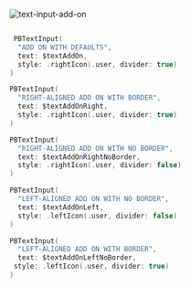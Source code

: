![text-input-add-on](https://github.com/powerhome/playbook/assets/92755007/65a28e6a-9e65-4ca1-af8d-91dae6eac4f5)

```swift

 PBTextInput(
  "ADD ON WITH DEFAULTS",
  text: $textAddOn,
  style: .rightIcon(.user, divider: true)
)

PBTextInput(
  "RIGHT-ALIGNED ADD ON WITH BORDER",
  text: $textAddOnRight,
  style: .rightIcon(.user, divider: true)
)

PBTextInput(
  "RIGHT-ALIGNED ADD ON WITH NO BORDER",
  text: $textAddOnRightNoBorder,
  style: .rightIcon(.user, divider: false)
)

PBTextInput(
  "LEFT-ALIGNED ADD ON WITH NO BORDER",
  text: $textAddOnLeft,
  style: .leftIcon(.user, divider: false)
)

PBTextInput(
  "LEFT-ALIGNED ADD ON WITH BORDER",
  text: $textAddOnLeftNoBorder,
 style: .leftIcon(.user, divider: true)
)

```
